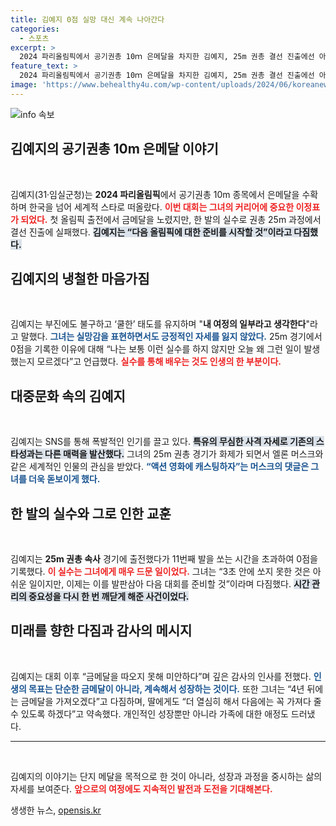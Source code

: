 ```yaml
---
title: 김예지 0점 실망 대신 계속 나아간다
categories:
  - 스포츠
excerpt: >
  2024 파리올림픽에서 공기권총 10ｍ 은메달을 차지한 김예지, 25m 권총 결선 진출에선 아쉬운 실수를 겪으며 SNS에서 세계적 스타로 떠올랐다. 다음 올림픽을 위한 준비를 시작하겠다는 그의 야심 찬 포부가 기대를 모은다.
feature_text: >
  2024 파리올림픽에서 공기권총 10ｍ 은메달을 차지한 김예지, 25m 권총 결선 진출에선 아쉬운 실수를 겪으며 SNS에서 세계적 스타로 떠올랐다. 다음 올림픽을 위한 준비를 시작하겠다는 그의 야심 찬 포부가 기대를 모은다.
image: 'https://www.behealthy4u.com/wp-content/uploads/2024/06/koreanews.jpg'
---
```


<p><img src="https://www.behealthy4u.com/wp-content/uploads/2024/06/koreanews.jpg" alt="info 속보" /></p>

<h2 data-ke-size="size26">김예지의 공기권총 10m 은메달 이야기</h2>

<p data-ke-size="size16">&nbsp;</p>

<p>김예지(31·임실군청)는 <strong>2024 파리올림픽</strong>에서 공기권총 10m 종목에서 은메달을 수확하며 한국을 넘어 세계적 스타로 떠올랐다. <b><span style="color: #ee2323;">이번 대회는 그녀의 커리어에 중요한 이정표가 되었다.</span></b> 첫 올림픽 출전에서 금메달을 노렸지만, 한 발의 실수로 권총 25m 과정에서 결선 진출에 실패했다. <b><span style="background-color: #21538527;">김예지는 “다음 올림픽에 대한 준비를 시작할 것”이라고 다짐했다.</span></b></p>

<h2 data-ke-size="size26">김예지의 냉철한 마음가짐</h2>

<p data-ke-size="size16">&nbsp;</p>

<p>김예지는 부진에도 불구하고 ‘쿨한’ 태도를 유지하며 "<strong>내 여정의 일부라고 생각한다</strong>"라고 말했다. <b><span style="color: #1a5490;">그녀는 실망감을 표현하면서도 긍정적인 자세를 잃지 않았다.</span></b> 25m 경기에서 0점을 기록한 이유에 대해 “나는 보통 이런 실수를 하지 않지만 오늘 왜 그런 일이 발생했는지 모르겠다”고 언급했다. <b><span style="color: #ee2323;">실수를 통해 배우는 것도 인생의 한 부분이다.</span></b> </p>

<h2 data-ke-size="size26">대중문화 속의 김예지</h2>

<p data-ke-size="size16">&nbsp;</p>

<p>김예지는 SNS를 통해 폭발적인 인기를 끌고 있다. <b><span style="background-color: #21538527;">특유의 무심한 사격 자세로 기존의 스타성과는 다른 매력을 발산했다.</span></b> 그녀의 25m 권총 경기가 화제가 되면서 엘론 머스크와 같은 세계적인 인물의 관심을 받았다. <b><span style="color: #1a5490;">“액션 영화에 캐스팅하자”는 머스크의 댓글은 그녀를 더욱 돋보이게 했다.</span></b> </p>

<h2 data-ke-size="size26">한 발의 실수와 그로 인한 교훈</h2>

<p data-ke-size="size16">&nbsp;</p>

<p>김예지는 <strong>25m 권총 속사</strong> 경기에 출전했다가 11번째 발을 쏘는 시간을 초과하여 0점을 기록했다. <b><span style="color: #ee2323;">이 실수는 그녀에게 매우 드문 일이었다.</span></b> 그녀는 “3초 안에 쏘지 못한 것은 아쉬운 일이지만, 이제는 이를 발판삼아 다음 대회를 준비할 것”이라며 다짐했다. <b><span style="background-color: #21538527;">시간 관리의 중요성을 다시 한 번 깨닫게 해준 사건이었다.</span></b></p>

<h2 data-ke-size="size26">미래를 향한 다짐과 감사의 메시지</h2>

<p data-ke-size="size16">&nbsp;</p>

<p>김예지는 대회 이후 “금메달을 따오지 못해 미안하다”며 깊은 감사의 인사를 전했다. <b><span style="color: #1a5490;">인생의 목표는 단순한 금메달이 아니라, 계속해서 성장하는 것이다.</span></b> 또한 그녀는 “4년 뒤에는 금메달을 가져오겠다”고 다짐하며, 딸에게도 “더 열심히 해서 다음에는 꼭 가져다 줄 수 있도록 하겠다”고 약속했다. 개인적인 성장뿐만 아니라 가족에 대한 애정도 드러냈다.</p>

<hr>

<p data-ke-size="size16">&nbsp;</p>

<p>김예지의 이야기는 단지 메달을 목적으로 한 것이 아니라, 성장과 과정을 중시하는 삶의 자세를 보여준다. <b><span style="color: #ee2323;">앞으로의 여정에도 지속적인 발전과 도전을 기대해본다.</span></b></p>
생생한 뉴스, <a href="https://opensis.kr" rel="dofollow">opensis.kr</a>


